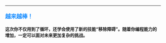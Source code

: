 ----------

#### <font color=#1E90FF size=4>**越来越棒！**</font>



#### 这次你不仅用到了循环，还学会使用了新的技能“移除障碍”。随着你编程能力的增加，一定可以面对未来更加复杂的挑战。